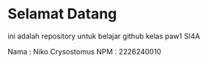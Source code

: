 # Selamat Datang
ini adalah repository untuk belajar github kelas paw1 SI4A

Nama : Niko Crysostomus
NPM : 2226240010
